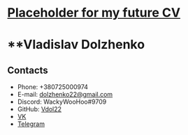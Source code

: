 # [Placeholder for my future CV](https://c.tenor.com/bf9zFhbHMoMAAAAd/pepe-pepe-universe.gif)
# **Vladislav Dolzhenko
## Contacts
* Phone: +380725000974
* E-mail: dolzhenko22@gmail.com
* Discord: WackyWooHoo#9709
* GitHub: [Vdol22](https://github.com/Vdol22)
* [VK](https://vk.com/v_d22)
* [Telegram](https://t.me/Fen_22)